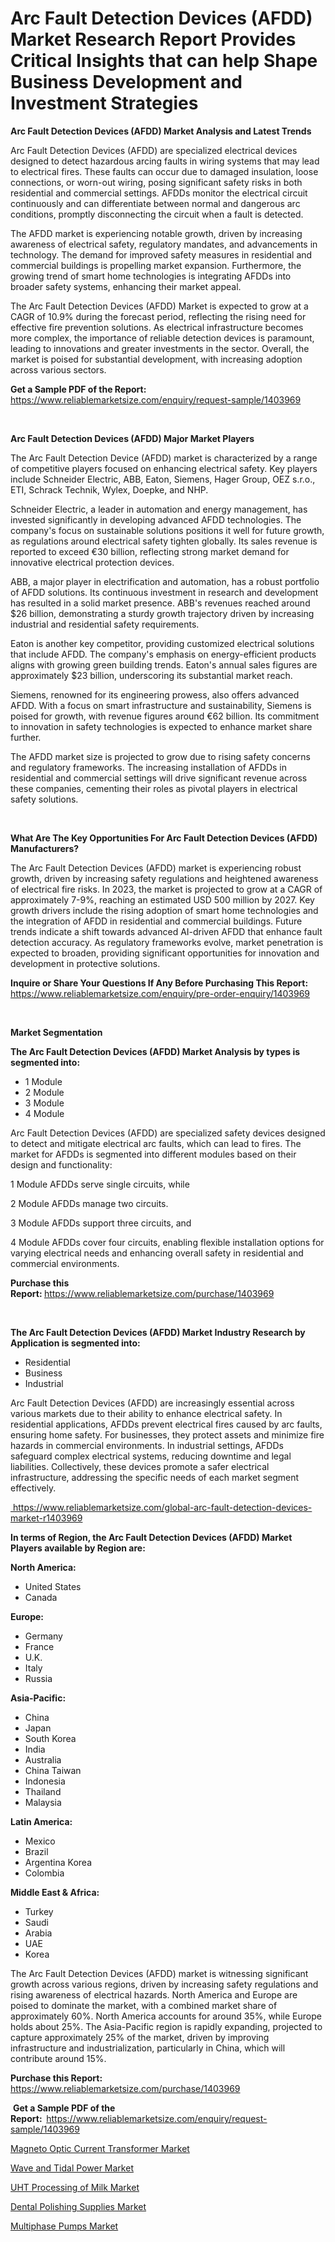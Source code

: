 <p><h1>Arc Fault Detection Devices (AFDD) Market Research Report Provides Critical Insights that can help Shape Business Development and Investment Strategies</h1></p><p><strong>Arc Fault Detection Devices (AFDD) Market Analysis and Latest Trends</strong></p>
<p><p>Arc Fault Detection Devices (AFDD) are specialized electrical devices designed to detect hazardous arcing faults in wiring systems that may lead to electrical fires. These faults can occur due to damaged insulation, loose connections, or worn-out wiring, posing significant safety risks in both residential and commercial settings. AFDDs monitor the electrical circuit continuously and can differentiate between normal and dangerous arc conditions, promptly disconnecting the circuit when a fault is detected.</p><p>The AFDD market is experiencing notable growth, driven by increasing awareness of electrical safety, regulatory mandates, and advancements in technology. The demand for improved safety measures in residential and commercial buildings is propelling market expansion. Furthermore, the growing trend of smart home technologies is integrating AFDDs into broader safety systems, enhancing their market appeal. </p><p>The Arc Fault Detection Devices (AFDD) Market is expected to grow at a CAGR of 10.9% during the forecast period, reflecting the rising need for effective fire prevention solutions. As electrical infrastructure becomes more complex, the importance of reliable detection devices is paramount, leading to innovations and greater investments in the sector. Overall, the market is poised for substantial development, with increasing adoption across various sectors.</p></p>
<p><strong>Get a Sample PDF of the Report:&nbsp;</strong> <a href="https://www.reliablemarketsize.com/enquiry/request-sample/1403969?utm_campaign=1326&utm_medium=2&utm_source=Github&utm_content=ia&utm_term=23102024&utm_id=arc-fault-detection-devices-afdd">https://www.reliablemarketsize.com/enquiry/request-sample/1403969</a></p>
<p>&nbsp;</p>
<p><strong>Arc Fault Detection Devices (AFDD) Major Market Players</strong></p>
<p><p>The Arc Fault Detection Device (AFDD) market is characterized by a range of competitive players focused on enhancing electrical safety. Key players include Schneider Electric, ABB, Eaton, Siemens, Hager Group, OEZ s.r.o., ETI, Schrack Technik, Wylex, Doepke, and NHP. </p><p>Schneider Electric, a leader in automation and energy management, has invested significantly in developing advanced AFDD technologies. The company's focus on sustainable solutions positions it well for future growth, as regulations around electrical safety tighten globally. Its sales revenue is reported to exceed €30 billion, reflecting strong market demand for innovative electrical protection devices.</p><p>ABB, a major player in electrification and automation, has a robust portfolio of AFDD solutions. Its continuous investment in research and development has resulted in a solid market presence. ABB's revenues reached around $26 billion, demonstrating a sturdy growth trajectory driven by increasing industrial and residential safety requirements.</p><p>Eaton is another key competitor, providing customized electrical solutions that include AFDD. The company's emphasis on energy-efficient products aligns with growing green building trends. Eaton's annual sales figures are approximately $23 billion, underscoring its substantial market reach.</p><p>Siemens, renowned for its engineering prowess, also offers advanced AFDD. With a focus on smart infrastructure and sustainability, Siemens is poised for growth, with revenue figures around €62 billion. Its commitment to innovation in safety technologies is expected to enhance market share further.</p><p>The AFDD market size is projected to grow due to rising safety concerns and regulatory frameworks. The increasing installation of AFDDs in residential and commercial settings will drive significant revenue across these companies, cementing their roles as pivotal players in electrical safety solutions.</p></p>
<p>&nbsp;</p>
<p><strong>What Are The Key Opportunities For Arc Fault Detection Devices (AFDD) Manufacturers?</strong></p>
<p><p>The Arc Fault Detection Devices (AFDD) market is experiencing robust growth, driven by increasing safety regulations and heightened awareness of electrical fire risks. In 2023, the market is projected to grow at a CAGR of approximately 7-9%, reaching an estimated USD 500 million by 2027. Key growth drivers include the rising adoption of smart home technologies and the integration of AFDD in residential and commercial buildings. Future trends indicate a shift towards advanced AI-driven AFDD that enhance fault detection accuracy. As regulatory frameworks evolve, market penetration is expected to broaden, providing significant opportunities for innovation and development in protective solutions.</p></p>
<p><strong>Inquire or Share Your Questions If Any Before Purchasing This Report:</strong> <a href="https://www.reliablemarketsize.com/enquiry/pre-order-enquiry/1403969?utm_campaign=1326&utm_medium=2&utm_source=Github&utm_content=ia&utm_term=23102024&utm_id=arc-fault-detection-devices-afdd">https://www.reliablemarketsize.com/enquiry/pre-order-enquiry/1403969</a></p>
<p>&nbsp;</p>
<p><strong>Market Segmentation</strong></p>
<p><strong>The Arc Fault Detection Devices (AFDD) Market Analysis by types is segmented into:</strong></p>
<p><ul><li>1 Module</li><li>2 Module</li><li>3 Module</li><li>4 Module</li></ul></p>
<p><p>Arc Fault Detection Devices (AFDD) are specialized safety devices designed to detect and mitigate electrical arc faults, which can lead to fires. The market for AFDDs is segmented into different modules based on their design and functionality: </p><p>1 Module AFDDs serve single circuits, while </p><p>2 Module AFDDs manage two circuits. </p><p>3 Module AFDDs support three circuits, and </p><p>4 Module AFDDs cover four circuits, enabling flexible installation options for varying electrical needs and enhancing overall safety in residential and commercial environments.</p></p>
<p><strong>Purchase this Report:&nbsp;</strong><a href="https://www.reliablemarketsize.com/purchase/1403969?utm_campaign=1326&utm_medium=2&utm_source=Github&utm_content=ia&utm_term=23102024&utm_id=arc-fault-detection-devices-afdd">https://www.reliablemarketsize.com/purchase/1403969</a></p>
<p>&nbsp;</p>
<p><strong>The Arc Fault Detection Devices (AFDD) Market Industry Research by Application is segmented into:</strong></p>
<p><ul><li>Residential</li><li>Business</li><li>Industrial</li></ul></p>
<p><p>Arc Fault Detection Devices (AFDD) are increasingly essential across various markets due to their ability to enhance electrical safety. In residential applications, AFDDs prevent electrical fires caused by arc faults, ensuring home safety. For businesses, they protect assets and minimize fire hazards in commercial environments. In industrial settings, AFDDs safeguard complex electrical systems, reducing downtime and legal liabilities. Collectively, these devices promote a safer electrical infrastructure, addressing the specific needs of each market segment effectively.</p></p>
<p><a href="https://www.reliablemarketsize.com/global-arc-fault-detection-devices-market-r1403969?utm_campaign=1326&utm_medium=2&utm_source=Github&utm_content=ia&utm_term=23102024&utm_id=arc-fault-detection-devices-afdd">&nbsp;https://www.reliablemarketsize.com/global-arc-fault-detection-devices-market-r1403969</a></p>
<p><strong>In terms of Region, the Arc Fault Detection Devices (AFDD) Market Players available by Region are:</strong></p>
<p>
    <p> <strong> North America: </strong>
        <ul>
            <li>United States</li>
            <li>Canada</li>
        </ul>
        </p> 
    <p> <strong> Europe: </strong>
        <ul>
            <li>Germany</li>
            <li>France</li>
            <li>U.K.</li>
            <li>Italy</li>
            <li>Russia</li>
        </ul>
        </p> 
    <p> <strong> Asia-Pacific: </strong>
        <ul>
            <li>China</li>
            <li>Japan</li>
            <li>South Korea</li>
            <li>India</li>
            <li>Australia</li>
            <li>China Taiwan</li>
            <li>Indonesia</li>
            <li>Thailand</li>
            <li>Malaysia</li>
        </ul>
        </p> 
    <p> <strong> Latin America: </strong>
        <ul>
            <li>Mexico</li>
            <li>Brazil</li>
            <li>Argentina Korea</li>
            <li>Colombia</li>
        </ul>
        </p> 
    <p> <strong> Middle East & Africa: </strong>
        <ul>
            <li>Turkey</li>
            <li>Saudi</li>
            <li>Arabia</li>
            <li>UAE</li>
            <li>Korea</li>
        </ul>
    </p>
    </p>
<p><p>The Arc Fault Detection Devices (AFDD) market is witnessing significant growth across various regions, driven by increasing safety regulations and rising awareness of electrical hazards. North America and Europe are poised to dominate the market, with a combined market share of approximately 60%. North America accounts for around 35%, while Europe holds about 25%. The Asia-Pacific region is rapidly expanding, projected to capture approximately 25% of the market, driven by improving infrastructure and industrialization, particularly in China, which will contribute around 15%.</p></p>
<p><strong>Purchase this Report: </strong><a href="https://www.reliablemarketsize.com/purchase/1403969?utm_campaign=1326&utm_medium=2&utm_source=Github&utm_content=ia&utm_term=23102024&utm_id=arc-fault-detection-devices-afdd">https://www.reliablemarketsize.com/purchase/1403969</a></p>
<p>&nbsp;<strong>Get a Sample PDF of the Report:&nbsp;&nbsp;</strong><a href="https://www.reliablemarketsize.com/enquiry/request-sample/1403969?utm_campaign=1326&utm_medium=2&utm_source=Github&utm_content=ia&utm_term=23102024&utm_id=arc-fault-detection-devices-afdd">https://www.reliablemarketsize.com/enquiry/request-sample/1403969</a></p>
<p><strong></strong></p>
<p><p><a href="https://issuu.com/reportprime-2/docs/magneto-optic-current-transformer-m_4a16476352eab4?utm_campaign=1326&utm_medium=2&utm_source=Github&utm_content=ia&utm_term=23102024&utm_id=arc-fault-detection-devices-afdd">Magneto Optic Current Transformer Market</a></p><p><a href="https://www.linkedin.com/pulse/wave-tidal-power-market-outlook-complete-industry-analysis-2024-acy0f?utm_campaign=1326&utm_medium=2&utm_source=Github&utm_content=ia&utm_term=23102024&utm_id=arc-fault-detection-devices-afdd">Wave and Tidal Power Market</a></p><p><a href="https://www.linkedin.com/pulse/global-uht-processing-milk-116-cagr-forecast-2024-2031-ewipf?utm_campaign=1326&utm_medium=2&utm_source=Github&utm_content=ia&utm_term=23102024&utm_id=arc-fault-detection-devices-afdd">UHT Processing of Milk Market</a></p><p><a href="https://www.linkedin.com/pulse/emerging-trends-dental-polishing-supplies-market-zjxaf?utm_campaign=1326&utm_medium=2&utm_source=Github&utm_content=ia&utm_term=23102024&utm_id=arc-fault-detection-devices-afdd">Dental Polishing Supplies Market</a></p><p><a href="https://issuu.com/reportprime-2/docs/multiphase-pumps-market-size-2030.p_901b3339c75959?utm_campaign=1326&utm_medium=2&utm_source=Github&utm_content=ia&utm_term=23102024&utm_id=arc-fault-detection-devices-afdd">Multiphase Pumps Market</a></p></p>